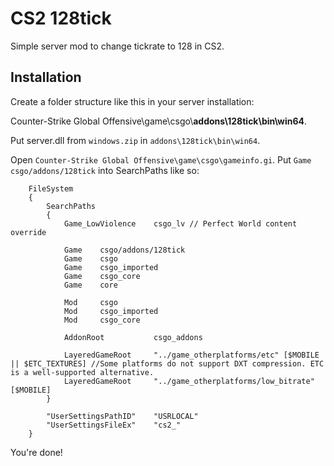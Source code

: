 # CS2 128tick
Simple server mod to change tickrate to 128 in CS2.


## Installation

Create a folder structure like this in your server installation:

Counter-Strike Global Offensive\game\csgo\\**addons\128tick\bin\win64**.

Put server.dll from `windows.zip` in `addons\128tick\bin\win64`.

Open `Counter-Strike Global Offensive\game\csgo\gameinfo.gi`. Put `Game	csgo/addons/128tick` into SearchPaths like so:
```
	FileSystem
	{
		SearchPaths
		{
			Game_LowViolence	csgo_lv // Perfect World content override
			
			Game	csgo/addons/128tick
			Game	csgo
			Game	csgo_imported
			Game	csgo_core
			Game	core

			Mod		csgo
			Mod		csgo_imported
			Mod		csgo_core

			AddonRoot			csgo_addons

			LayeredGameRoot		"../game_otherplatforms/etc" [$MOBILE || $ETC_TEXTURES] //Some platforms do not support DXT compression. ETC is a well-supported alternative.
			LayeredGameRoot		"../game_otherplatforms/low_bitrate" [$MOBILE]
		}

		"UserSettingsPathID"	"USRLOCAL"
		"UserSettingsFileEx"	"cs2_"
	}
```

You're done!
